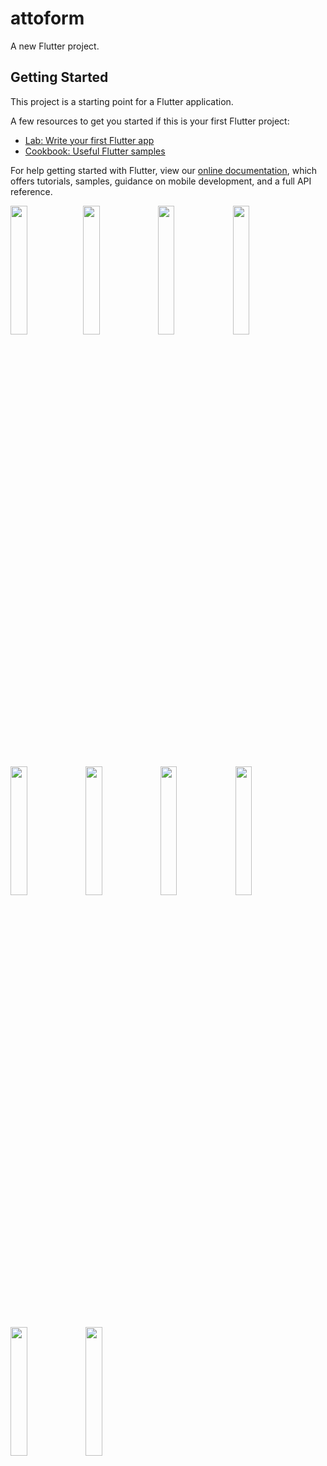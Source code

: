 # attoform

A new Flutter project.

## Getting Started

This project is a starting point for a Flutter application.

A few resources to get you started if this is your first Flutter project:

- [Lab: Write your first Flutter app](https://flutter.dev/docs/get-started/codelab)
- [Cookbook: Useful Flutter samples](https://flutter.dev/docs/cookbook)

For help getting started with Flutter, view our
[online documentation](https://flutter.dev/docs), which offers tutorials,
samples, guidance on mobile development, and a full API reference.



<img src="https://user-images.githubusercontent.com/66113291/180044466-9faec674-2188-4955-8611-ca8f6f0cd872.png" width=23% height=23%><img src="https://user-images.githubusercontent.com/66113291/180044503-985f2e4e-8e48-4e98-aad0-4fc092496970.png" width=23% height=23%>
<img src="https://user-images.githubusercontent.com/66113291/180044525-d203ed13-75a0-4c7f-a280-dd801ce8a91d.png" width=23% height=23%>
<img src="https://user-images.githubusercontent.com/66113291/180044550-00dc9c2e-f4b6-49fe-bb02-3294a254aeda.png" width=23% height=23%>
<img src="https://user-images.githubusercontent.com/66113291/180044574-0954f89a-9b9a-4005-b726-d8b3134dce44.png" width=23% height=23%>
<img src="https://user-images.githubusercontent.com/66113291/180045662-b308b1ef-1ee0-4ab8-992c-3307de9918f7.png" width=23% height=23%>
<img src="https://user-images.githubusercontent.com/66113291/180045676-087cc0be-a2a7-4d02-a8de-9bbef60e138a.png" width=23% height=23%>
<img src="https://user-images.githubusercontent.com/66113291/180045695-63015d9e-f11a-4d7f-817d-7c9bc4de8f4c.png" width=23% height=23%>
<img src="https://user-images.githubusercontent.com/66113291/180045709-bd4f5fdc-126f-4bdd-9057-45c58c95d331.png" width=23% height=23%>
<img src="https://user-images.githubusercontent.com/66113291/180045720-da134368-0e0a-41a4-8fcd-6b2f79016f75.png" width=23% height=23%>


